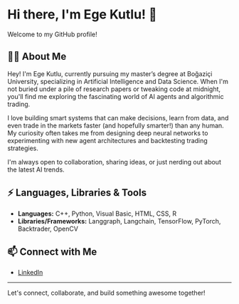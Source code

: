 # Hi there, I'm Ege Kutlu! 👋

Welcome to my GitHub profile!

## 👨‍💻 About Me

Hey! I'm Ege Kutlu, currently pursuing my master’s degree at Boğaziçi University, specializing in Artificial Intelligence and Data Science. When I'm not buried under a pile of research papers or tweaking code at midnight, you'll find me exploring the fascinating world of AI agents and algorithmic trading. 

I love building smart systems that can make decisions, learn from data, and even trade in the markets faster (and hopefully smarter!) than any human. My curiosity often takes me from designing deep neural networks to experimenting with new agent architectures and backtesting trading strategies. 

I'm always open to collaboration, sharing ideas, or just nerding out about the latest AI trends.
## ⚡ Languages, Libraries & Tools

- **Languages:** C++, Python, Visual Basic, HTML, CSS, R
- **Libraries/Frameworks:** Langgraph, Langchain, TensorFlow, PyTorch, Backtrader, OpenCV

## 📫 Connect with Me

- [LinkedIn](https://www.linkedin.com/in/kutluege/)

---

Let's connect, collaborate, and build something awesome together!
